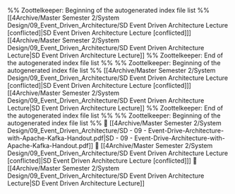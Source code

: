 %% Zoottelkeeper: Beginning of the autogenerated index file list  %%
 [[4Archive/Master Semester 2/System Design/09_Event_Driven_Architecture/SD Event Driven Architecture Lecture [conflicted]|SD Event Driven Architecture Lecture [conflicted]]]
 [[4Archive/Master Semester 2/System Design/09_Event_Driven_Architecture/SD Event Driven Architecture Lecture|SD Event Driven Architecture Lecture]]
%% Zoottelkeeper: End of the autogenerated index file list  %%
%% Zoottelkeeper: Beginning of the autogenerated index file list  %%
 [[4Archive/Master Semester 2/System Design/09_Event_Driven_Architecture/SD Event Driven Architecture Lecture [conflicted]|SD Event Driven Architecture Lecture [conflicted]]]
 [[4Archive/Master Semester 2/System Design/09_Event_Driven_Architecture/SD Event Driven Architecture Lecture|SD Event Driven Architecture Lecture]]
%% Zoottelkeeper: End of the autogenerated index file list  %%
%% Zoottelkeeper: Beginning of the autogenerated index file list  %%
📄 [[4Archive/Master Semester 2/System Design/09_Event_Driven_Architecture/SD - 09 - Event-Drive-Architecture-with-Apache-Kafka-Handout.pdf|SD - 09 - Event-Drive-Architecture-with-Apache-Kafka-Handout.pdf]]
📄 [[4Archive/Master Semester 2/System Design/09_Event_Driven_Architecture/SD Event Driven Architecture Lecture [conflicted]|SD Event Driven Architecture Lecture [conflicted]]]
📄 [[4Archive/Master Semester 2/System Design/09_Event_Driven_Architecture/SD Event Driven Architecture Lecture|SD Event Driven Architecture Lecture]]
